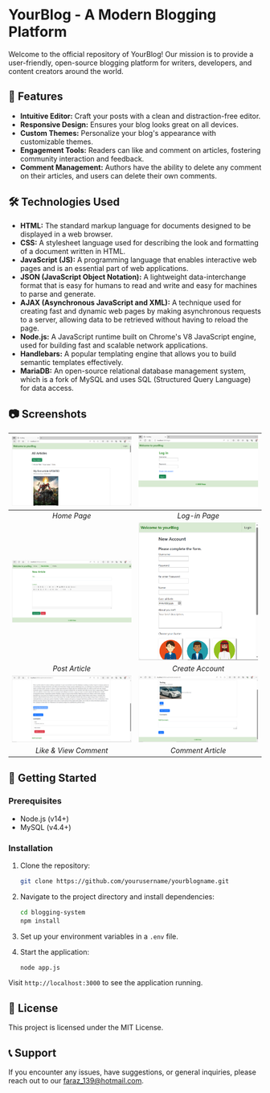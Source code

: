 # YourBlog - A Modern Blogging Platform

Welcome to the official repository of YourBlog! Our mission is to provide a user-friendly, open-source blogging platform for writers, developers, and content creators around the world.

## 🌟 Features

- **Intuitive Editor:** Craft your posts with a clean and distraction-free editor.
- **Responsive Design:** Ensures your blog looks great on all devices.
- **Custom Themes:** Personalize your blog's appearance with customizable themes.
-  **Engagement Tools:** Readers can like and comment on articles, fostering community interaction and feedback.
- **Comment Management:** Authors have the ability to delete any comment on their articles, and users can delete their own comments.

## 🛠️ Technologies Used

- **HTML:** The standard markup language for documents designed to be displayed in a web browser.
- **CSS:** A stylesheet language used for describing the look and formatting of a document written in HTML.
- **JavaScript (JS):** A programming language that enables interactive web pages and is an essential part of web applications.
- **JSON (JavaScript Object Notation):** A lightweight data-interchange format that is easy for humans to read and write and easy for machines to parse and generate.
- **AJAX (Asynchronous JavaScript and XML):** A technique used for creating fast and dynamic web pages by making asynchronous requests to a server, allowing data to be retrieved without having to reload the page.
- **Node.js:** A JavaScript runtime built on Chrome's V8 JavaScript engine, used for building fast and scalable network applications.
- **Handlebars:** A popular templating engine that allows you to build semantic templates effectively.
- **MariaDB:** An open-source relational database management system, which is a fork of MySQL and uses SQL (Structured Query Language) for data access.


## 📷 Screenshots

|   ![img.png](img.png)    | ![img_1.png](img_1.png) |
|:------------------------:|:-----------------------:|
|       *Home Page*        |      *Log-in Page*      |
| ![img_2.png](img_2.png)  | ![img_3.png](img_3.png) |
|      *Post Article*      |    *Create Account*     |
| ![img_4.png](img_4.png)  | ![img_5.png](img_5.png) |
|  *Like & View Comment*   |    *Comment Article*    |



## 🚀 Getting Started

### Prerequisites

- Node.js (v14+)
- MySQL (v4.4+)

### Installation

1. Clone the repository:
   ```bash
   git clone https://github.com/yourusername/yourblogname.git
    ```
2. Navigate to the project directory and install dependencies:
   ```bash
   cd blogging-system
   npm install
    ```
   
3. Set up your environment variables in a `.env` file.

4. Start the application:
   ```bash
   node app.js
    ```

Visit `http://localhost:3000` to see the application running.



## 📜 License

This project is licensed under the MIT License. 

## 📞 Support

If you encounter any issues, have suggestions, or general inquiries, please reach out to our faraz_139@hotmail.com.


